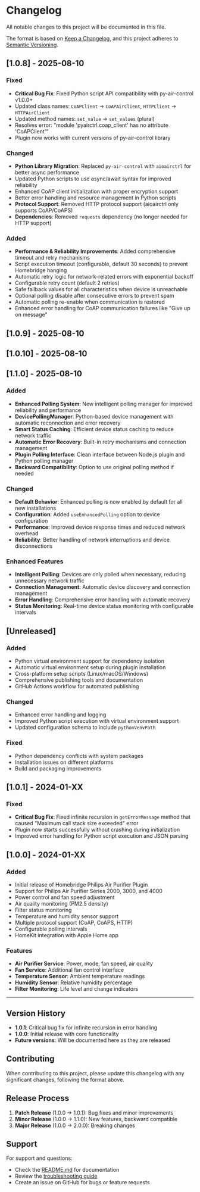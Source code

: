 # Changelog

All notable changes to this project will be documented in this file.

The format is based on [Keep a Changelog](https://keepachangelog.com/en/1.0.0/),
and this project adheres to [Semantic Versioning](https://semver.org/spec/v2.0.0.html).

## [1.0.8] - 2025-08-10

### Fixed
- **Critical Bug Fix**: Fixed Python script API compatibility with py-air-control v1.0.0+
- Updated class names: `CoAPClient` → `CoAPAirClient`, `HTTPClient` → `HTTPAirClient`
- Updated method names: `set_value` → `set_values` (plural)
- Resolves error: "module 'pyairctrl.coap_client' has no attribute 'CoAPClient'"
- Plugin now works with current versions of py-air-control library

### Changed
- **Python Library Migration**: Replaced `py-air-control` with `aioairctrl` for better async performance
- Updated Python scripts to use async/await syntax for improved reliability
- Enhanced CoAP client initialization with proper encryption support
- Better error handling and resource management in Python scripts
- **Protocol Support**: Removed HTTP protocol support (aioairctrl only supports CoAP/CoAPS)
- **Dependencies**: Removed `requests` dependency (no longer needed for HTTP support)

### Added
- **Performance & Reliability Improvements**: Added comprehensive timeout and retry mechanisms
- Script execution timeout (configurable, default 30 seconds) to prevent Homebridge hanging
- Automatic retry logic for network-related errors with exponential backoff
- Configurable retry count (default 2 retries)
- Safe fallback values for all characteristics when device is unreachable
- Optional polling disable after consecutive errors to prevent spam
- Automatic polling re-enable when communication is restored
- Enhanced error handling for CoAP communication failures like "Give up on message"

## [1.0.9] - 2025-08-10

## [1.0.10] - 2025-08-10

## [1.1.0] - 2025-08-10

### Added
- **Enhanced Polling System**: New intelligent polling manager for improved reliability and performance
- **DevicePollingManager**: Python-based device management with automatic reconnection and error recovery
- **Smart Status Caching**: Efficient device status caching to reduce network traffic
- **Automatic Error Recovery**: Built-in retry mechanisms and connection management
- **Plugin Polling Interface**: Clean interface between Node.js plugin and Python polling manager
- **Backward Compatibility**: Option to use original polling method if needed

### Changed
- **Default Behavior**: Enhanced polling is now enabled by default for all new installations
- **Configuration**: Added `useEnhancedPolling` option to device configuration
- **Performance**: Improved device response times and reduced network overhead
- **Reliability**: Better handling of network interruptions and device disconnections

### Enhanced Features
- **Intelligent Polling**: Devices are only polled when necessary, reducing unnecessary network traffic
- **Connection Management**: Automatic device discovery and connection management
- **Error Handling**: Comprehensive error handling with automatic recovery
- **Status Monitoring**: Real-time device status monitoring with configurable intervals

## [Unreleased]

### Added
- Python virtual environment support for dependency isolation
- Automatic virtual environment setup during plugin installation
- Cross-platform setup scripts (Linux/macOS/Windows)
- Comprehensive publishing tools and documentation
- GitHub Actions workflow for automated publishing

### Changed
- Enhanced error handling and logging
- Improved Python script execution with virtual environment support
- Updated configuration schema to include `pythonVenvPath`

### Fixed
- Python dependency conflicts with system packages
- Installation issues on different platforms
- Build and packaging improvements

## [1.0.1] - 2024-01-XX

### Fixed
- **Critical Bug Fix**: Fixed infinite recursion in `getErrorMessage` method that caused "Maximum call stack size exceeded" error
- Plugin now starts successfully without crashing during initialization
- Improved error handling for Python script execution and JSON parsing

## [1.0.0] - 2024-01-XX

### Added
- Initial release of Homebridge Philips Air Purifier Plugin
- Support for Philips Air Purifier Series 2000, 3000, and 4000
- Power control and fan speed adjustment
- Air quality monitoring (PM2.5 density)
- Filter status monitoring
- Temperature and humidity sensor support
- Multiple protocol support (CoAP, CoAPS, HTTP)
- Configurable polling intervals
- HomeKit integration with Apple Home app

### Features
- **Air Purifier Service**: Power, mode, fan speed, air quality
- **Fan Service**: Additional fan control interface
- **Temperature Sensor**: Ambient temperature readings
- **Humidity Sensor**: Relative humidity percentage
- **Filter Monitoring**: Life level and change indicators

---

## Version History

- **1.0.1**: Critical bug fix for infinite recursion in error handling
- **1.0.0**: Initial release with core functionality
- **Future versions**: Will be documented here as they are released

## Contributing

When contributing to this project, please update this changelog with any significant changes, following the format above.

## Release Process

1. **Patch Release** (1.0.0 → 1.0.1): Bug fixes and minor improvements
2. **Minor Release** (1.0.0 → 1.1.0): New features, backward compatible
3. **Major Release** (1.0.0 → 2.0.0): Breaking changes

## Support

For support and questions:
- Check the [README.md](README.md) for documentation
- Review the [troubleshooting guide](README.md#troubleshooting)
- Create an issue on GitHub for bugs or feature requests
